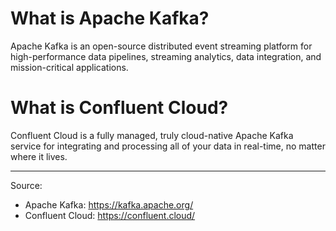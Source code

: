 # What is Apache Kafka?

Apache Kafka is an open-source distributed event streaming platform for high-performance data pipelines, streaming analytics, data integration, and mission-critical applications.

# What is Confluent Cloud?

Confluent Cloud is a fully managed, truly cloud-native Apache Kafka service for integrating and processing all of your data in real-time, no matter where it lives.

---

Source:

- Apache Kafka: https://kafka.apache.org/
- Confluent Cloud: https://confluent.cloud/
